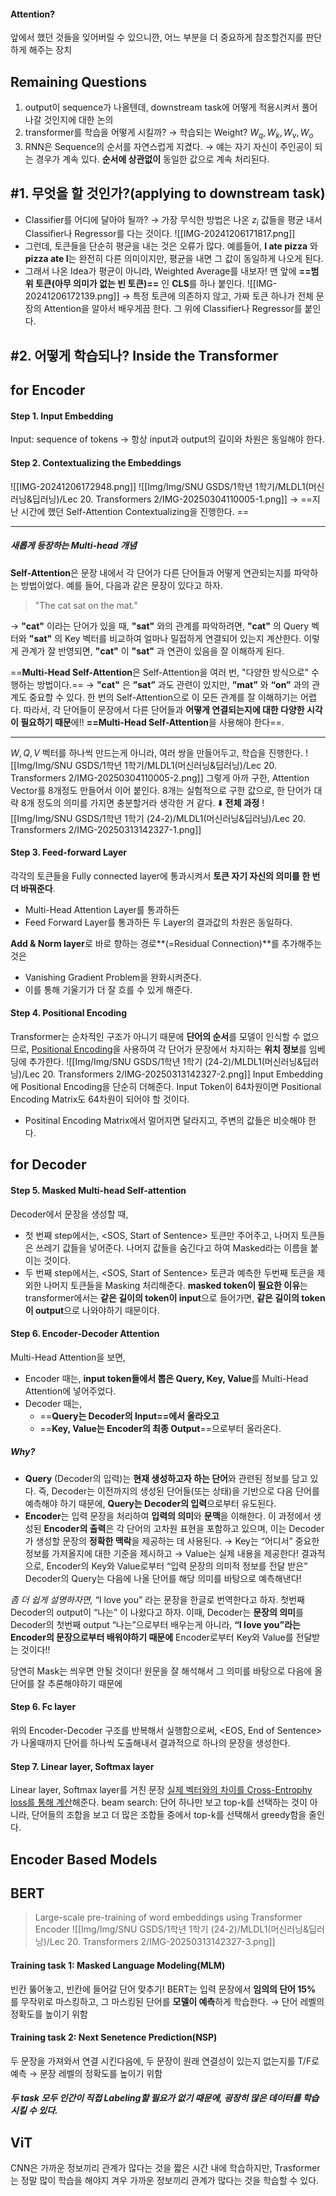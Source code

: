 #### Attention?
앞에서 했던 것들을 잊어버릴 수 있으니깐, 
어느 부분을 더 중요하게 참조할건지를 판단하게 해주는 장치
## Remaining Questions
1. output이 sequence가 나올텐데, downstream task에 어떻게 적용시켜서 풀어나갈 것인지에 대한 논의
2. transformer를 학습을 어떻게 시킬까?
   → 학습되는 Weight? $W_q, W_k, W_v, W_o$
3. RNN은 Sequence의 순서를 자연스럽게 지켰다. 
   → 얘는 자기 자신이 주인공이 되는 경우가 계속 있다. **순서에 상관없이** 동일한 값으로 계속 처리된다. 
## #1. 무엇을 할 것인가?(applying to downstream task)
- Classifier를 어디에 달아야 될까?
  → 가장 무식한 방법은 나온 $z_i$ 값들을 평균 내서 Classifier나 Regressor를 다는 것이다. 
![[IMG-20241206171817.png]]
- 그런데, 토큰들을 단순히 평균을 내는 것은 오류가 많다. 
  예를들어, **I ate pizza** 와 **pizza ate I**는 완전히 다른 의미이지만, 평균을 내면 그 값이 동일하게 나오게 된다. 
- 그래서 나온 Idea가 평균이 아니라, Weighted Average를 내보자!
  맨 앞에 **==범위 토큰(아무 의미가 없는 빈 토큰)==** 인 **CLS**를 하나 붙인다. ![[IMG-20241206172139.png]]
  → 특정 토큰에 의존하지 않고, 가짜 토큰 하나가 전체 문장의 Attention을 알아서 배우게끔 한다. 그 위에 Classifier나 Regressor를 붙인다. 
## #2. 어떻게 학습되나? Inside the Transformer
## for Encoder
#### Step 1. Input Embedding
Input: sequence of tokens
→ 항상 input과 output의 길이와 차원은 동일해야 한다. 
#### Step 2. Contextualizing the Embeddings
![[IMG-20241206172948.png]]
![[Img/Img/SNU GSDS/1학년 1학기/MLDL1(머신러닝&딥러닝)/Lec 20. Transformers 2/IMG-20250304110005-1.png]]
→ ==지난 시간에 했던 Self-Attention Contextualizing을 진행한다. ==
- - - 
##### 새롭게 등장하는 **Multi-head** 개념
**Self-Attention**은 문장 내에서 각 단어가 다른 단어들과 어떻게 연관되는지를 파악하는 방법이었다.  예를 들어, 다음과 같은 문장이 있다고 하자. 
> "The cat sat on the mat."

→ **"cat"** 이라는 단어가 있을 때, **"sat"** 와의 관계를 파악하려면, **"cat"** 의 Query 벡터와 **"sat"** 의 Key 벡터를 비교하여 얼마나 밀접하게 연결되어 있는지 계산한다. 이렇게 관계가 잘 반영되면,  **"cat"** 이 **"sat"** 과 연관이 있음을 잘 이해하게 된다. 

==**Multi-Head Self-Attention**은 Self-Attention을 여러 번, "다양한 방식으로" 수행하는 방법이다.==
→ **"cat"** 은 **”sat”** 과도 관련이 있지만, **”mat”** 와 **“on”** 과의 관계도 중요할 수 있다. 한 번의 Self-Attention으로 이 모든 관계를 잘 이해하기는 어렵다. 
따라서, 각 단어들이 문장에서 다른 단어들과 **어떻게 연결되는지에 대한 다양한 시각이 필요하기 때문**에!! **==Multi-Head Self-Attention**을 사용해야 한다==. 
- - -
$W, Q, V$ 벡터를 하나씩 만드는게 아니라, 여러 쌍을 만들어두고, 학습을 진행한다. 
![[Img/Img/SNU GSDS/1학년 1학기/MLDL1(머신러닝&딥러닝)/Lec 20. Transformers 2/IMG-20250304110005-2.png]]
그렇게 아까 구한, Attention Vector를 8개정도 만들어서 이어 붙인다. 
8개는 실험적으로 구한 값으로, 한 단어가 대략 8개 정도의 의미를 가지면 충분할거라 생각한 거 같다. 
⬇️ **전체 과정**
![[Img/Img/SNU GSDS/1학년 1학기 (24-2)/MLDL1(머신러닝&딥러닝)/Lec 20. Transformers 2/IMG-20250313142327-1.png]]
#### Step 3. Feed-forward Layer
각각의 토큰들을 Fully connected layer에 통과시켜서 **토큰 자기 자신의 의미를 한 번 더 바꿔준다**. 
- Multi-Head Attention Layer를 통과하든
- Feed Forward Layer를 통과하든
두 Layer의 결과값의 차원은 동일하다. 

**Add & Norm layer**로 바로 향하는 경로**(=Residual Connection)**를 추가해주는것은
- Vanishing Gradient Problem을 완화시켜준다. 
- 이를 통해 기울기가 더 잘 흐를 수 있게 해준다. 
#### Step 4. Positional Encoding
Transformer는 순차적인 구조가 아니기 때문에 **단어의 순서**를 모델이 인식할 수 없으므로, [Positional Encoding](../../../Img/Positional%20Encoding.md)을 사용하여 각 단어가 문장에서 차지하는 **위치 정보**를 임베딩에 추가한다. 
![[Img/Img/SNU GSDS/1학년 1학기 (24-2)/MLDL1(머신러닝&딥러닝)/Lec 20. Transformers 2/IMG-20250313142327-2.png]]
Input Embedding에 Positional Encoding을 단순히 더해준다. 
Input Token이 64차원이면 Positional Encoding Matrix도 64차원이 되어야 할 것이다. 
- Positinal Encoding Matrix에서 멀어지면 달라지고, 주변의 값들은 비슷해야 한다. 

## for Decoder
#### Step 5. Masked Multi-head Self-attention
Decoder에서 문장을 생성할 때, 
- 첫 번째 step에서는, <SOS, Start of Sentence> 토큰만 주어주고, 나머지 토큰들은 쓰레기 값들을 넣어준다. 나머지 값들을 숨긴다고 하여 Masked라는 이름을 붙이는 것이다. 
- 두 번째 step에서는, <SOS, Start of Sentence> 토큰과 예측한 두번째 토큰을 제외한 나머지 토큰들을 Masking 처리해준다. 
**masked token이 필요한 이유**는 transformer에서는 **같은 길이의 token이 input**으로 들어가면, **같은 길이의 token이 output**으로 나와야하기 때문이다. 
#### Step 6.  Encoder-Decoder Attention
Multi-Head Attention을 보면, 
- Encoder 때는, **input token들에서 뽑은 Query, Key, Value**를 Multi-Head Attention에 넣어주었다. 
- Decoder 때는, 
  - ==**Query는 Decoder의 Input==에서 올라오고**
  - ==**Key, Value는 Encoder의 최종 Output**==으로부터 올라온다. 
##### Why?
- **Query** (Decoder의 입력)는 **현재 생성하고자 하는 단어**와 관련된 정보를 담고 있다. 즉, Decoder는 이전까지의 생성된 단어들(또는 상태)을 기반으로 다음 단어를 예측해야 하기 때문에, **Query는 Decoder의 입력**으로부터 유도된다.
- **Encoder**는 입력 문장을 처리하여 **입력의 의미**와 **문맥**을 이해한다. 이 과정에서 생성된 **Encoder의 출력**은 각 단어의 고차원 표현을 포함하고 있으며, 이는 Decoder가 생성할 문장의 **정확한 맥락**을 제공하는 데 사용된다. 
  → Key는 “어디서” 중요한 정보를 가져올지에 대한 기준을 제시하고
  → Value는 실제 내용을 제공한다!
결과적으로, Encoder의 Key와 Value로부터 “입력 문장의 의미적 정보를 전달 받은” Decoder의 Query는 다음에 나올 단어를 해당 의미를 바탕으로 예측해낸다!

*좀 더 쉽게 설명하자면,* 
“I love you” 라는 문장을 한글로 번역한다고 하자. 
첫번째 Decoder의 output이 “나는” 이 나왔다고 하자. 
이때, Decoder는 **문장의 의미**를 Decoder의 첫번째 output “나는”으로부터 배우는게 아니라, **“I love you”라는 Encoder의 문장으로부터 배워야하기 때문에** Encoder로부터 Key와 Value를 전달받는 것이다!!

당연히 Mask는 씌우면 안될 것이다!
원문을 잘 해석해서 그 의미를 바탕으로 다음에 올 단어를 잘 추론해야하기 때문에
#### Step 6. Fc layer
위의 Encoder-Decoder 구조를 반복해서 실행함으로써, <EOS, End of Sentence>가 나올때까지 단어를 하나씩 도출해내서 결과적으로 하나의 문장을 생성한다. 
#### Step 7. Linear layer, Softmax layer
Linear layer, Softmax layer를 거친 문장 [실제 벡터와의 차이를 Cross-Entrophy loss를 통해 계산](../../../Img/실제%20벡터와의%20차이를%20Cross-Entrophy%20loss를%20통해%20계산.md)해준다. 
beam search: 단어 하나만 보고 top-k를 선택하는 것이 아니라, 단어들의 조합을 보고 더 많은 조합들 중에서 top-k를 선택해서 greedy함을 줄인다. 

## Encoder Based Models

## BERT
> Large-scale pre-training of word embeddings using Transformer Encoder
![[Img/Img/SNU GSDS/1학년 1학기 (24-2)/MLDL1(머신러닝&딥러닝)/Lec 20. Transformers 2/IMG-20250313142327-3.png]]
#### Training task 1: Masked Language Modeling(MLM)
빈칸 뚫어놓고, 빈칸에 들어갈 단어 맞추기!
BERT는 입력 문장에서 **임의의 단어 15%** 를 무작위로 마스킹하고, 그 마스킹된 단어를 **모델이 예측**하게 학습한다. 
→ 단어 레벨의 정확도를 높이기 위함
#### Training task 2: Next Senetence Prediction(NSP)
두 문장을 가져와서 연결 시킨다음에, 
두 문장이 원래 연결성이 있는지 없는지를 T/F로 예측
→ 문장 레벨의 정확도를 높이기 위함
##### 두 task 모두 인간이 직접 Labeling할 필요가 없기 때문에, 굉장히 많은 데이터를 학습시킬 수 있다. 

## ViT
CNN은 가까운 정보끼리 관계가 많다는 것을 짧은 시간 내에 학습하지만, 
Trasformer는 정말 많이 학습을 해야지 겨우 가까운 정보끼리 관계가 많다는 것을 학습할 수 있다. 


